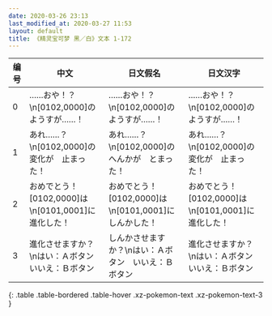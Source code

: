 ```yaml
---
date: 2020-03-26 23:13
last_modified_at: 2020-03-27 11:53
layout: default
title: 《精灵宝可梦 黑／白》文本 1-172
---
```

| 编号 | 中文 | 日文假名 | 日文汉字 |
| ---- | ---- | ---- | --- |
| 0 | ……おや！？\n[0102,0000]の　ようすが……！ | ……おや！？\n[0102,0000]の　ようすが……！ | ……おや！？\n[0102,0000]の　ようすが……！ |
| 1 | あれ……？\n[0102,0000]の　変化が　止まった！ | あれ……？\n[0102,0000]の　へんかが　とまった！ | あれ……？\n[0102,0000]の　変化が　止まった！ |
| 2 | おめでとう！　[0102,0000]は\n[0101,0001]に　進化した！ | おめでとう！　[0102,0000]は\n[0101,0001]に　しんかした！ | おめでとう！　[0102,0000]は\n[0101,0001]に　進化した！ |
| 3 | 進化させますか？\nはい：Ａボタン　いいえ：Ｂボタン | しんかさせますか？\nはい：Ａボタン　いいえ：Ｂボタン | 進化させますか？\nはい：Ａボタン　いいえ：Ｂボタン |
{: .table .table-bordered .table-hover .xz-pokemon-text .xz-pokemon-text-3 }